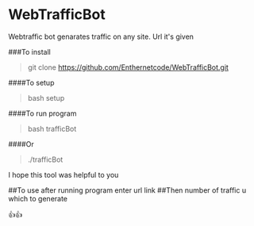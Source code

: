 # WebTrafficBot
Webtraffic bot genarates traffic on any site. Url it's given

###To install
> git clone https://github.com/Enthernetcode/WebTrafficBot.git

####To setup
 >bash setup

####To run program
  >bash trafficBot

####Or
 > ./trafficBot

I hope this tool was helpful to you

##To use after running program enter url link
##Then number of traffic u which to generate

👍👍
